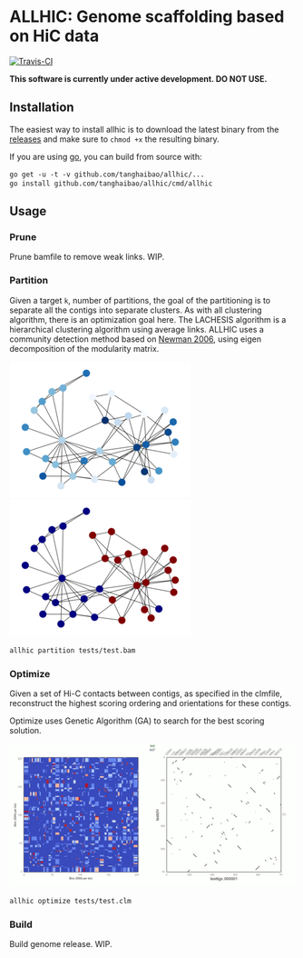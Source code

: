 # ALLHIC: Genome scaffolding based on HiC data

[![Travis-CI](https://travis-ci.org/tanghaibao/allhic.svg?branch=master)](https://travis-ci.org/tanghaibao/allhic)

**This software is currently under active development. DO NOT USE.**

## Installation

The easiest way to install allhic is to download the latest binary from
the [releases](https://github.com/tanghaibao/allhic/releases) and make sure to
`chmod +x` the resulting binary.

If you are using [go](https://github.com/golang/go), you can build from source with:
```
go get -u -t -v github.com/tanghaibao/allhic/...
go install github.com/tanghaibao/allhic/cmd/allhic
```

## Usage

### Prune

Prune bamfile to remove weak links. WIP.

### Partition

Given a target `k`, number of partitions, the goal of the partitioning
is to separate all the contigs into separate clusters. As with all
clustering algorithm, there is an optimization goal here. The
LACHESIS algorithm is a hierarchical clustering algorithm using
average links. ALLHIC uses a community detection method based on
[Newman 2006](http://www.pnas.org/content/103/23/8577.full),
using eigen decomposition of the modularity matrix.

![networkbefore](script/graph-s.png)
![networkafter](script/graph-s.partitioned.png)

```bash
allhic partition tests/test.bam
```

### Optimize

Given a set of Hi-C contacts between contigs, as specified in the
clmfile, reconstruct the highest scoring ordering and orientations
for these contigs.

Optimize uses Genetic Algorithm (GA) to search for the best scoring solution.

![ga](tests/test-movie.gif)

```bash
allhic optimize tests/test.clm
```

### Build

Build genome release. WIP.
